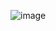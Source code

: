 ![image](https://user-images.githubusercontent.com/54847703/125050790-fab28e00-e0aa-11eb-83b3-1afe1ceca674.png)
